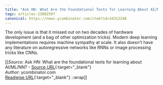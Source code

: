 ```yaml
---
title: "Ask HN: What Are the Foundational Texts for Learning About AI/ML/NN? (452980062)"
tags: articles-23082597
canonical: https://news.ycombinator.com/item?id=34312248
---
```


The only issue is that it missed out on two decades of hardware development (and a bag of other optimization tricks). Modern deep learning implementations requires machine sympathy at scale. It also doesn't have any literature on autoregressive networks like RNNs or image processing tricks like CNNs.


[[_Source_: Ask HN: What are the foundational texts for learning about AI/ML/NN? - [Source URL](https://news.ycombinator.com/item?id=34312248){:target="_blank"}<br>
_Author_: ycombinator.com<br>
[Readwise URL](https://readwise.io/open/452980062){:target="_blank"}
::wrap]]